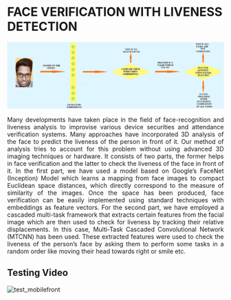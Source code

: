 # FACE VERIFICATION WITH LIVENESS DETECTION


![Flow of the Setup](pics/Flowchart.png)


<p style='text-align: justify;'> Many developments have taken place in the field of face-recognition and liveness analysis to improvise various
device securities and attendance verification systems. Many
approaches have incorporated 3D analysis of the face to predict
the liveness of the person in front of it. Our method of analysis
tries to account for this problem without using advanced 3D
imaging techniques or hardware. It consists of two parts, the
former helps in face verification and the latter to check the
liveness of the face in front of it. In the first part, we have used
a model based on Google’s FaceNet (Inception) Model which
learns a mapping from face images to compact Euclidean space
distances, which directly correspond to the measure of similarity
of the images. Once the space has been produced, face
verification can be easily implemented using standard
techniques with embeddings as feature vectors. For the second
part, we have employed a cascaded multi-task framework that
extracts certain features from the facial image which are then
used to check for liveness by tracking their relative
displacements. In this case, Multi-Task Cascaded Convolutional
Network (MTCNN) has been used. These extracted features
were used to check the liveness of the person’s face by asking
them to perform some tasks in a random order like moving their
head towards right or smile etc. </p>

## Testing Video


![test_mobilefront](https://user-images.githubusercontent.com/51282617/87222313-60811280-c390-11ea-8d1a-c7a419fbe261.gif)
